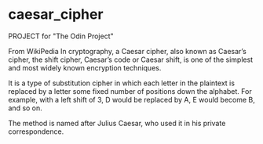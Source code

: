 # caesar_cipher

PROJECT for "The Odin Project"


From WikiPedia
In cryptography, a Caesar cipher, also known as Caesar’s cipher, 
the shift cipher, Caesar’s code or Caesar shift, 
is one of the simplest and most widely known encryption techniques. 

It is a type of substitution cipher in which each letter 
in the plaintext is replaced by a letter some fixed number 
of positions down the alphabet. 
For example, with a left shift of 3, D would be replaced by A, 
E would become B, and so on. 

The method is named after Julius Caesar, 
who used it in his private correspondence.

